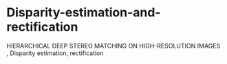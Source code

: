 # Disparity-estimation-and-rectification
HIERARCHICAL DEEP STEREO MATCHING ON HIGH-RESOLUTION IMAGES , Disparity estimation, rectification
